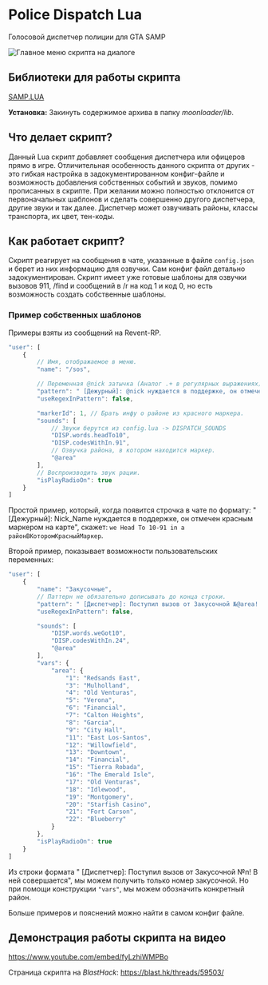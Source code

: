 # Police Dispatch Lua
 Голосовой диспетчер полиции для GTA SAMP

![Главное меню скрипта на диалоге](https://i.imgur.com/jekkWsT.png)

## Библиотеки для работы скрипта
[SAMP.LUA](https://github.com/THE-FYP/SAMP.Lua/releases/)

**Установка:** Закинуть содержимое архива в папку _moonloader/lib_.

## Что делает скрипт?
Данный Lua скрипт добавляет сообщения диспетчера или офицеров прямо в игре. 
Отличительная особенность данного скрипта от других - это гибкая настройка в задокументированном конфиг-файле и возможность добавления собственных событий и звуков, помимо прописанных в скрипте.
При желании можно полностью отклонится от первоначальных шаблонов и сделать совершенно другого диспетчера, другие звуки и так далее.
Диспетчер может озвучивать районы, классы транспорта, их цвет, тен-коды.

## Как работает скрипт?
Скрипт реагирует на сообщения в чате, указанные в файле `config.json` и берет из них информацию для озвучки. Сам конфиг файл детально задокументирован.
Скрипт имеет уже готовые шаблоны для озвучки вызовов 911, /find и сообщений в /r на код 1 и код 0, но есть возможность создать собственные шаблоны.
### Пример собственных шаблонов
Примеры взяты из сообщений на Revent-RP.

```javascript
"user": [
    {
        // Имя, отображаемое в меню.
        "name": "/sos",

        // Переменная @nick затычка (Аналог .+ в регулярных выражениях)
        "pattern": " [Дежурный]: @nick нуждается в поддержке, он отмечен красным маркером на карте",
        "useRegexInPattern": false,

        "markerId": 1, // Брать инфу о районе из красного маркера.
        "sounds": [
            // Звуки берутся из config.lua -> DISPATCH_SOUNDS
            "DISP.words.headTo10",
            "DISP.codesWithIn.91",
            // Озвучка района, в котором находится маркер.
            "@area"
        ],
        // Воспроизводить звук рации.
        "isPlayRadioOn": true
    }
]
```
Простой пример, который, когда появится строчка в чате по формату:
" [Дежурный]: Nick_Name нуждается в поддержке, он отмечен красным маркером на карте",
скажет: `we Head To 10-91 in a районВКоторомКрасныйМаркер`.

Второй пример, показывает возможности пользовательских переменных:
```javascript
"user": [
    {
        "name": "Закусочные",
        // Паттерн не обязательно дописывать до конца строки.
        "pattern": " [Диспетчер]: Поступил вызов от Закусочной №@area! В ней совершается",
        "useRegexInPattern": false,

        "sounds": [
            "DISP.words.weGot10",
            "DISP.codesWithIn.24",
            "@area"
        ],
        "vars": {
            "area": {
                "1": "Redsands East",
                "3": "Mulholland",
                "4": "Old Venturas",
                "5": "Verona",
                "6": "Financial",
                "7": "Calton Heights",
                "8": "Garcia",
                "9": "City Hall",
                "11": "East Los-Santos",
                "12": "Willowfield",
                "13": "Downtown",
                "14": "Financial",
                "15": "Tierra Robada",
                "16": "The Emerald Isle",
                "17": "Old Venturas",
                "18": "Idlewood",
                "19": "Montgomery",
                "20": "Starfish Casino",
                "21": "Fort Carson",
                "22": "Blueberry"
            }
        },
        "isPlayRadioOn": true
    }
]
```
Из строки формата " [Диспетчер]: Поступил вызов от Закусочной №n! В ней совершается", мы можем получить только номер закусочной. Но при помощи конструкции `"vars"`, мы можем обозначить конкретный район.

Больше примеров и пояснений можно найти в самом конфиг файле.

## Демонстрация работы скрипта на видео
https://www.youtube.com/embed/fyLzhiWMPBo

Страница скрипта на _BlastHack_: https://blast.hk/threads/59503/
